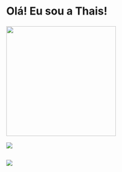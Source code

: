 <h1>Olá! Eu sou a Thais!</h1>

### 

<div>
  <a href="https://github.com/elisa-cardoso">

 <img height="290em" src="https://github-readme-stats.vercel.app/api/top-langs/?username=thaiscardosodemello&layout=compact&langs_count=16&theme=dracula"/>
</div>
<div style="display: inline_block"><br>
  <a href="https://skillicons.dev">
    <img src="https://skillicons.dev/icons?i=js,css,html" />
  </a>
</div>
  
  ##
 
<div> 
  <a href="https://www.linkedin.com/in/thais-cardoso-de-mello-67834a47/" target="_blank"><img src="https://img.shields.io/badge/-LinkedIn-%230077B5?style=for-the-badge&logo=linkedin&logoColor=white" target="_blank"></a> 
</div>
